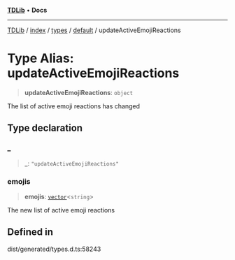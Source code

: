 [**TDLib**](../../../../../../README.md) • **Docs**

***

[TDLib](../../../../../../modules.md) / [index](../../../../../README.md) / [types](../../../README.md) / [default](../README.md) / updateActiveEmojiReactions

# Type Alias: updateActiveEmojiReactions

> **updateActiveEmojiReactions**: `object`

The list of active emoji reactions has changed

## Type declaration

### \_

> **\_**: `"updateActiveEmojiReactions"`

### emojis

> **emojis**: [`vector`](vector.md)\<`string`\>

The new list of active emoji reactions

## Defined in

dist/generated/types.d.ts:58243
